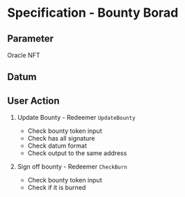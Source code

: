 # Specification - Bounty Borad

## Parameter

Oracle NFT

## Datum

## User Action

1. Update Bounty - Redeemer `UpdateBounty`

   - Check bounty token input
   - Check has all signature
   - Check datum format
   - Check output to the same address

2. Sign off bounty - Redeemer `CheckBurn`

   - Check bounty token input
   - Check if it is burned
